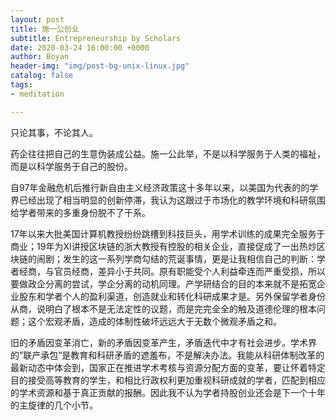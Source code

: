 ```yaml
---
layout: post
title: 施一公创业
subtitle: Entrepreneurship by Scholars
date: 2020-03-24 16:00:00 +0000
author: Boyan
header-img: "img/post-bg-unix-linux.jpg"
catalog: false
tags:
- meditation

---
```


只论其事，不论其人。

药企往往把自己的生意伪装成公益。施一公此举，不是以科学服务于人类的福祉，而是以科学服务于自己的股份。

自97年金融危机后推行新自由主义经济政策这十多年以来，以美国为代表的的学界已经出现了相当明显的创新停滞，我认为这跟过于市场化的教学环境和科研氛围给学者带来的多重身份脱不了干系。

17年以来大批美国计算机教授纷纷跳槽到科技巨头，用学术训练的成果完全服务于商业；19年为XI讲授区块链的浙大教授有控股的相关企业，直接促成了一出热炒区块链的闹剧；发生的这一系列学商勾结的荒诞事情，更是让我相信自己的判断：学者经商，与官员经商，差异小于共同。原有职能受个人利益牵连而严重受损，所以要做政企分离的尝试，学企分离的动机同理。产学研结合的目的本来就不是拓宽企业股东和学者个人的盈利渠道，创造就业和转化科研成果才是。另外保留学者身份从商，说明白了根本不是无法定性的议题，而是完完全全的触及道德伦理的根本问题；这个宏观矛盾，造成的体制性破坏远远大于无数个微观矛盾之和。

旧的矛盾因变革消亡，新的矛盾因变革产生，矛盾迭代中才有社会进步。学术界的”联产承包“是教育和科研矛盾的遮羞布，不是解决办法。我能从科研体制改革的最新动态中体会到，国家正在推进学术考核与资源分配方面的变革，要让怀着特定目的接受高等教育的学生，和相比行政权利更加重视科研成就的学者，匹配到相应的学术资源和基于真正贡献的报酬。因此我不认为学者持股创业还会是下一个十年的主旋律的几个小节。


